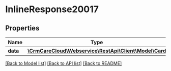 # InlineResponse20017

## Properties
Name | Type | Description | Notes
------------ | ------------- | ------------- | -------------
**data** | [**\CrmCareCloud\Webservice\RestApi\Client\Model\Card**](Card.md) |  | [optional] 

[[Back to Model list]](../../README.md#documentation-for-models) [[Back to API list]](../../README.md#documentation-for-api-endpoints) [[Back to README]](../../README.md)

